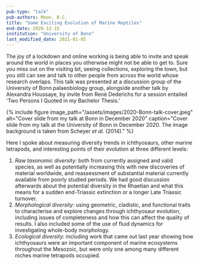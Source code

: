 ```yaml
---
pub-type: "talk"
pub-authors: Moon, B.C.
title: "Some Exciting Evolution of Marine Reptiles"
end-date: 2020-12-15
institution: "University of Bonn"
last_modified_date: 2021-01-05
---
```

The joy of a lockdown and online working is being able to invite and speak
around the world in places you otherwise might not be able to get to. Sure you
miss out on the visiting bit, seeing collections, exploring the town, but you
still can see and talk to other people from across the world whose research
overlaps. This talk was presented at a discussion group of the University of Bonn
palaeobiology group, alongside another talk by Alexandra Houssaye, by invite
from René Dederichs for a session entailed 'Two Persons I Quoted in my Bachelor
Thesis.'

{% include figure
    image_path="/assets/images/2020-Bonn-talk-cover.jpeg"
    alt="Cover slide from my talk at Bonn in December 2020"
    caption="Cover slide from my talk at the University of Bonn in December 2020. The image background is taken from Scheyer _et al._ (2014)."
%}

Here I spoke about measuring diversity trends in ichthyosaurs, other marine
tetrapods, and interesting points of their evolution at three different levels:

1. _Raw taxonomic diversity:_ both from currently assigned and valid species,
   as well as potentially increasing this with new discoveries of material
   worldwide, and reassessment of substantial material currently available from
   poorly studied periods. We had good discussion afterwards about the
   potential diversity in the Rhaetian and what this means for a sudden
   end-Triassic extinction or a longer Late Triassic turnover.
2. _Morphological diversity:_ using geometric, cladistic, and functional traits
   to characterise and explore changes through ichthyosaur evolution, including
   issues of completeness and how this can affect the quality of results. I also
   included some of the use of fluid dynamics for investigating whole-body
   morphology.
3. _Ecological diversity:_ including work that came out last year showing how
   ichthyosaurs were an important component of marine ecosystems throughout the
   Mesozoic, but were only one among many different niches marine tetrapods
   occupied.

